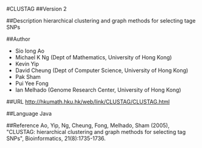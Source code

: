 #CLUSTAG
##Version
2

##Description
hierarchical clustering and graph methods for selecting tage SNPs

##Author
* Sio Iong Ao
* Michael K Ng (Dept of Mathematics, University of Hong Kong)
* Kevin Yip
* David Cheung (Dept of Computer Science, University of Hong Kong)
* Pak Sham
* Pui Yee Fong
* Ian Melhado (Genome Research Center, University of Hong Kong)

##URL
http://hkumath.hku.hk/web/link/CLUSTAG/CLUSTAG.html

##Language
Java

##Reference
Ao, Yip, Ng, Cheung, Fong, Melhado, Sham (2005), "CLUSTAG: hierarchical clustering and graph methods for selecting tag SNPs", Bioinformatics, 21(8):1735-1736.

